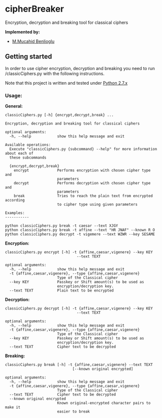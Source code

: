# cipherBreaker
Encryption, decryption and breaking tool for classical ciphers

**Implemented by:**
 * [M.Mucahid Benlioglu](https://github.com/mbenlioglu)

## Getting started
In order to use cipher encryption, decryption and breaking you need to run /classicCiphers.py with the following
instructions.

Note that this project is written and tested under [Python 2.7.x](https://docs.python.org/2/)

### Usage:

**General:**

    classicCiphers.py [-h] {encrypt,decrypt,break} ...
    
    Encryption, decryption and breaking tool for classical ciphers
    
    optional arguments:
      -h, --help            show this help message and exit
    
    Available operations:
      Execute "classicCiphers.py {subcommand} --help" for more information about each of
      these subcommands
    
      {encrypt,decrypt,break}
        encrypt             Performs encryption with chosen cipher type and
                            parameters
        decrypt             Performs decryption with chosen cipher type and
                            parameters
        break               Tries to reach the plain text from encrypted according
                            to cipher type using given parameters
    
    Examples:
    -----------
    
    python classicCiphers.py break -t caesar --text XJGY
    python classicCiphers.py break -t affine --text "HR JNAF" --known R O
    python classicCiphers.py decrypt -t vigemere --text WZWR --key SESAME

**Encryption:**

    classicCiphers.py encrypt [-h] -t {affine,caesar,vigenere} --key KEY
                                     --text TEXT
    
    optional arguments:
      -h, --help            show this help message and exit
      -t {affine,caesar,vigenere}, --type {affine,caesar,vigenere}
                            Type of the Classical cipher
      --key KEY             Passkey or Shift amount(s) to be used as
                            encryption/decryption key.
      --text TEXT           Plain text to be encrypted

**Decryption:**

    classicCiphers.py decrypt [-h] -t {affine,caesar,vigenere} --key KEY
                                     --text TEXT
    
    optional arguments:
      -h, --help            show this help message and exit
      -t {affine,caesar,vigenere}, --type {affine,caesar,vigenere}
                            Type of the Classical cipher
      --key KEY             Passkey or Shift amount(s) to be used as
                            encryption/decryption key.
      --text TEXT           Cipher text to be decrypted

**Breaking:**

    classicCiphers.py break [-h] -t {affine,caesar,vigenere} --text TEXT
                                   [--known original encrypted]
    
    optional arguments:
      -h, --help            show this help message and exit
      -t {affine,caesar,vigenere}, --type {affine,caesar,vigenere}
                            Type of the Classical cipher
      --text TEXT           Cipher text to be decrypted
      --known original encrypted
                            Known original-encrypted character pairs to make it
                            easier to break
   
